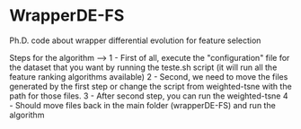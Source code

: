 # WrapperDE-FS
Ph.D. code about wrapper differential evolution for feature selection

Steps for the algorithm -->
1 - First of all, execute the "configuration" file for the dataset that you want by running the teste.sh script (it will run all the feature ranking algorithms available)
2 - Second, we need to move the files generated by the first step or change the script from weighted-tsne with the path for those files.
3 - After second step, you can run the weighted-tsne
4 - Should move files back in the main folder (wrapperDE-FS) and run the algorithm